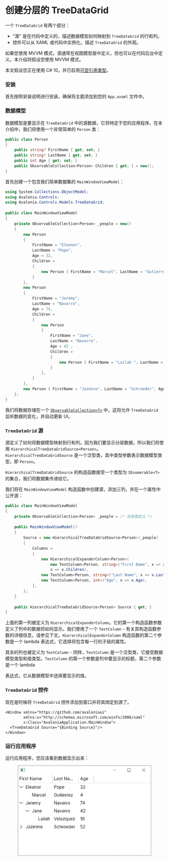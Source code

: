 # 创建分层的 TreeDataGrid

一个 `TreeDataGrid` 有两个部分：

* "源" 是在代码中定义的，描述数据模型如何映射到 `TreeDataGrid` 的行和列。
* 控件可以从 XAML 或代码中实例化，描述 `TreeDataGrid` 的外观。

如果您使用 MVVM 模式，源通常在视图模型层中定义，但也可以在代码后台中定义。本介绍将假设您使用 MVVM 模式。

本文假设您正在使用 C# 10，并已启用[可空引用类型](https://docs.microsoft.com/zh-cn/dotnet/csharp/nullable-references)。

### 安装

首先按照安装说明进行安装，确保将主题添加到您的 `App.axaml` 文件中。

### 数据模型

数据模型是要显示在 `TreeDataGrid` 中的源数据，它将特定于您的应用程序。在本介绍中，我们将使用一个非常简单的 `Person` 类：

```csharp
public class Person
{
    public string? FirstName { get; set; }
    public string? LastName { get; set; }
    public int Age { get; set; }
    public ObservableCollection<Person> Children { get; } = new();
}
```

首先创建一个包含我们简单数据集的 `MainWindowViewModel`：

```csharp
using System.Collections.ObjectModel;
using Avalonia.Controls;
using Avalonia.Controls.Models.TreeDataGrid;

public class MainWindowViewModel
{
    private ObservableCollection<Person> _people = new()
    {
        new Person 
        { 
            FirstName = "Eleanor", 
            LastName = "Pope", 
            Age = 32,
            Children =
            {
                new Person { FirstName = "Marcel", LastName = "Gutierrez", Age = 4 },
            }
        },
        new Person 
        { 
            FirstName = "Jeremy",
            LastName = "Navarro",
            Age = 74,
            Children =
            {
                new Person 
                { 
                    FirstName = "Jane",
                    LastName = "Navarro",
                    Age = 42 ,
                    Children =
                    {
                        new Person { FirstName = "Lailah ", LastName = "Velazquez", Age = 16 }
                    }
                },
            }
        },
        new Person { FirstName = "Jazmine", LastName = "Schroeder", Age = 52 },
    };
}
```

我们将数据存储在一个 [`ObservableCollection<T>`](https://docs.microsoft.com/zh-cn/dotnet/api/system.collections.objectmodel.observablecollection-1?view=net-6.0) 中，这将允许 `TreeDataGrid` 监听数据的变化，并自动更新 UI。

### `TreeDataGrid` 源

源定义了如何将数据模型映射到行和列。因为我们要显示分层数据，所以我们将使用 `HierarchicalTreeDataGridSource<Person>`。`HierarchicalTreeDataGridSource` 是一个泛型类，其中类型参数表示数据模型类型，即 `Person`。

`HierarchicalTreeDataGridSource` 的构造函数接受一个类型为 `IEnumerable<T>` 的集合，我们将数据集传递给它。

我们将在 `MainWindowViewModel` 构造函数中创建源，添加三列，并在一个属性中公开源：

```csharp
public class MainWindowViewModel
{
    private ObservableCollection<Person> _people = /* 在前面定义 */

    public MainWindowViewModel()
    {
        Source = new HierarchicalTreeDataGridSource<Person>(_people)
        {
            Columns =
            {
                new HierarchicalExpanderColumn<Person>(
                    new TextColumn<Person, string>("First Name", x => x.FirstName),
                    x => x.Children),
                new TextColumn<Person, string>("Last Name", x => x.LastName),
                new TextColumn<Person, int>("Age", x => x.Age),
            },
        };
    }

    public HierarchicalTreeDataGridSource<Person> Source { get; }
}
```

上面的第一列被定义为 `HierarchicalExpanderColumn`。它的第一个构造函数参数定义了列中的数据将如何显示。我们使用了一个 `TextColumn` - 有关其构造函数参数的详细信息，请参见下文。`HierarchicalExpanderColumn` 构造函数的第二个参数是一个 lambda 表达式，它选择将包含每一行的子级的属性。

其余的列也被定义为 `TextColumn` - 同样，`TextColumn` 是一个泛型类，它接受数据模型类型和值类型。`TextColumn` 的第一个参数是列中要显示的标题，第二个参数是一个 lambda

表达式，它从数据模型中选择要显示的值。

### `TreeDataGrid` 控件

现在是时候将 `TreeDataGrid` 控件添加到窗口并将其绑定到源了。

```markup
<Window xmlns="https://github.com/avaloniaui"
        xmlns:x="http://schemas.microsoft.com/winfx/2006/xaml"
        x:Class="AvaloniaApplication.MainWindow">
  <TreeDataGrid Source="{Binding Source}"/>
</Window>
```

### 运行应用程序

运行应用程序，您应该看到数据显示出来：

<figure><img src="../../../.gitbook/assets/get-started-hierarchical-1.png" alt=""><figcaption></figcaption></figure>

